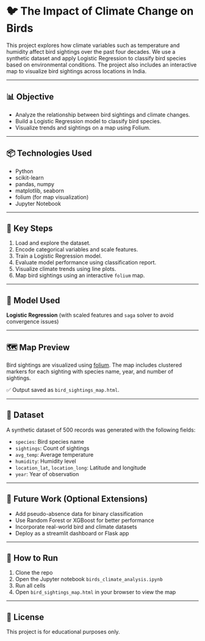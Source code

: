 # 🐦 The Impact of Climate Change on Birds

This project explores how climate variables such as temperature and humidity affect bird sightings over the past four decades. We use a synthetic dataset and apply Logistic Regression to classify bird species based on environmental conditions. The project also includes an interactive map to visualize bird sightings across locations in India.

---

## 📊 Objective

- Analyze the relationship between bird sightings and climate changes.
- Build a Logistic Regression model to classify bird species.
- Visualize trends and sightings on a map using Folium.

---

## 📦 Technologies Used

- Python
- scikit-learn
- pandas, numpy
- matplotlib, seaborn
- folium (for map visualization)
- Jupyter Notebook

---

## 📌 Key Steps

1. Load and explore the dataset.
2. Encode categorical variables and scale features.
3. Train a Logistic Regression model.
4. Evaluate model performance using classification report.
5. Visualize climate trends using line plots.
6. Map bird sightings using an interactive `folium` map.

---

## 🧪 Model Used

**Logistic Regression** (with scaled features and `saga` solver to avoid convergence issues)

---

## 🗺️ Map Preview

Bird sightings are visualized using [folium](https://python-visualization.github.io/folium/). The map includes clustered markers for each sighting with species name, year, and number of sightings.

✅ Output saved as `bird_sightings_map.html`.

---

## 📁 Dataset

A synthetic dataset of 500 records was generated with the following fields:
- `species`: Bird species name
- `sightings`: Count of sightings
- `avg_temp`: Average temperature
- `humidity`: Humidity level
- `location_lat`, `location_long`: Latitude and longitude
- `year`: Year of observation

---

## 🧠 Future Work (Optional Extensions)

- Add pseudo-absence data for binary classification
- Use Random Forest or XGBoost for better performance
- Incorporate real-world bird and climate datasets
- Deploy as a streamlit dashboard or Flask app

---

## 📎 How to Run

1. Clone the repo
2. Open the Jupyter notebook `birds_climate_analysis.ipynb`
3. Run all cells
4. Open `bird_sightings_map.html` in your browser to view the map

---

## 🔗 License

This project is for educational purposes only.
